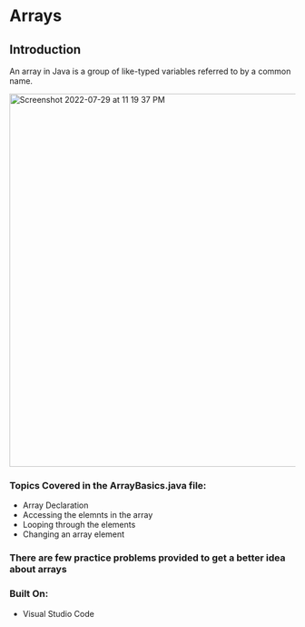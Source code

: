 # Arrays

## Introduction

An array in Java is a group of like-typed variables referred to by a common name.

<img width="656" alt="Screenshot 2022-07-29 at 11 19 37 PM" src="https://user-images.githubusercontent.com/64159652/181816385-b31fe3e8-0772-4c2d-8184-cf9bf5fa98aa.png">


### Topics Covered in the ArrayBasics.java file:
- Array Declaration
- Accessing the elemnts in the array
- Looping through the elements
- Changing an array element

### There are few practice problems provided to get a better idea about arrays

### Built On:
- Visual Studio Code
